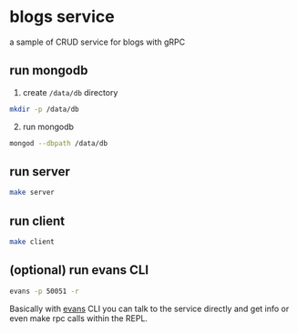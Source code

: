 # blogs service

a sample of CRUD service for blogs with gRPC

## run mongodb

1. create `/data/db` directory

```sh
mkdir -p /data/db
```

2. run mongodb

```sh
mongod --dbpath /data/db
```

## run server

```sh
make server
```

## run client

```sh
make client
```

## (optional) run evans CLI

```sh
evans -p 50051 -r
```

Basically with [evans](https://github.com/ktr0731/evans) CLI you can talk to the service directly and get info or even make rpc calls within the REPL.
